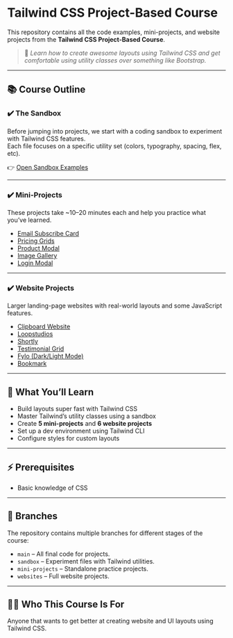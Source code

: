 # Tailwind CSS Project-Based Course

This repository contains all the code examples, mini-projects, and website projects from the **Tailwind CSS Project-Based Course**.

> 🚀 *Learn how to create awesome layouts using Tailwind CSS and get comfortable using utility classes over something like Bootstrap.*

---

## 📚 Course Outline

### ✔️ The Sandbox
Before jumping into projects, we start with a coding sandbox to experiment with Tailwind CSS features.  
Each file focuses on a specific utility set (colors, typography, spacing, flex, etc).

👉 [Open Sandbox Examples](./sandbox/index.html)

---

### ✔️ Mini-Projects
These projects take ~10–20 minutes each and help you practice what you’ve learned.

- [Email Subscribe Card](./mini-projects/email-subscribe/index.html)  
- [Pricing Grids](./mini-projects/pricing-grids/index.html)  
- [Product Modal](./mini-projects/product-modal/index.html)  
- [Image Gallery](./mini-projects/image-gallery/index.html)  
- [Login Modal](./mini-projects/login-modal/index.html)  

---

### ✔️ Website Projects
Larger landing-page websites with real-world layouts and some JavaScript features.

- [Clipboard Website](./websites/clipboard/index.html)  
- [Loopstudios](./websites/loopstudios/index.html)  
- [Shortly](./websites/shortly/index.html)  
- [Testimonial Grid](./websites/testimonial-grid/index.html)  
- [Fylo (Dark/Light Mode)](./websites/fylo/index.html)  
- [Bookmark](./websites/bookmark/index.html)  

---

## 🎯 What You’ll Learn
- Build layouts super fast with Tailwind CSS  
- Master Tailwind’s utility classes using a sandbox  
- Create **5 mini-projects** and **6 website projects**  
- Set up a dev environment using Tailwind CLI  
- Configure styles for custom layouts  

---

## ⚡ Prerequisites
- Basic knowledge of CSS  

---

## 🌱 Branches
The repository contains multiple branches for different stages of the course:

- `main` – All final code for projects.  
- `sandbox` – Experiment files with Tailwind utilities.  
- `mini-projects` – Standalone practice projects.  
- `websites` – Full website projects.  

---

## 👩‍💻 Who This Course Is For
Anyone that wants to get better at creating website and UI layouts using Tailwind CSS.
